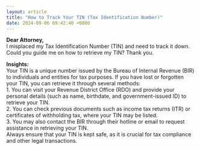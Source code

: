 ```yaml
---
layout: article
title: "How to Track Your TIN (Tax Identification Number)"
date: 2024-09-06 09:42:40 +0800
---
```


<p><strong>Dear Attorney,</strong><br>I misplaced my Tax Identification Number (TIN) and need to track it down. Could you guide me on how to retrieve my TIN? Thank you.</p><p><strong>Insights:</strong><br>Your TIN is a unique number issued by the Bureau of Internal Revenue (BIR) to individuals and entities for tax purposes. If you have lost or forgotten your TIN, you can retrieve it through several methods:<br>1. You can visit your Revenue District Office (RDO) and provide your personal details (such as name, birthdate, and government-issued ID) to retrieve your TIN.<br>2. You can check previous documents such as income tax returns (ITR) or certificates of withholding tax, where your TIN may be listed.<br>3. You may also contact the BIR through their hotline or email to request assistance in retrieving your TIN.<br>Always ensure that your TIN is kept safe, as it is crucial for tax compliance and other legal transactions.</p>